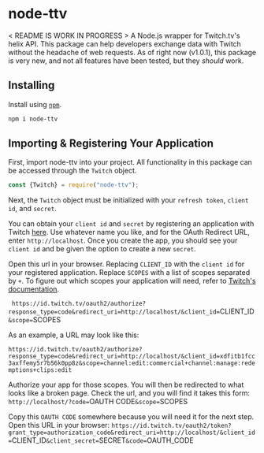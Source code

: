 # node-ttv
<	README IS WORK IN PROGRESS	>
A Node.js wrapper for Twitch.tv's helix API.
This package can help developers exchange data with Twitch without the headache of web requests.
As of right now (v1.0.1), this package is very new, and not all features have been tested, but they *should* work.

## Installing
Install using [`npm`](https://docs.npmjs.com/).
```sh
npm i node-ttv
```

## Importing & Registering Your Application
First, import node-ttv into your project. All functionality in this package can be accessed through the `Twitch` object.
```js
const {Twitch} = require("node-ttv");
```

Next, the `Twitch` object must be initialized with your `refresh token`, `client id`, and `secret`.

You can obtain your `client id` and `secret` by registering an application with Twitch [here](https://dev.twitch.tv/console/apps/create).
Use whatever name you like, and for the OAuth Redirect URL, enter `http://localhost`.
Once you create the app, you should see your `client id` and be given the option to create a new `secret`.

Open this url in your browser. Replacing `CLIENT_ID` with the `client id` for your registered application. Replace `SCOPES` with a list of scopes separated by `+`. To figure out which scopes your application will need, refer to [Twitch's documentation](https://dev.twitch.tv/docs/api/reference).


`
https://id.twitch.tv/oauth2/authorize?response_type=code&redirect_uri=http://localhost/&client_id=`CLIENT_ID`&scope=`SCOPES



As an example, a URL may look like this:

`https://id.twitch.tv/oauth2/authorize?response_type=code&redirect_uri=http://localhost/&client_id=xdfitb1fcc3axffemy5r7b56k0pp8z&scope=channel:edit:commercial+channel:manage:redemptions+clips:edit`

Authorize your app for those scopes. You will then be redirected to what looks like a broken page. Check the url, and you will find it takes this form:
`http://localhost/?code=`OAUTH CODE`&scope=`SCOPES

Copy this `OAUTH CODE` somewhere because you will need it for the next step.
Open this URL in your browser:
`https://id.twitch.tv/oauth2/token?grant_type=authorization_code&redirect_uri=http://localhost/&client_id=`CLIENT_ID`&client_secret=`SECRET`&code=`OAUTH_CODE
